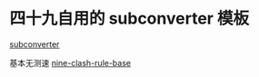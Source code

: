# 四十九自用的 subconverter 模板

[subconverter](https://github.com/tindy2013/subconverter)

基本无测速 [nine-clash-rule-base](./config/nine-clash-rule-base.ini)
